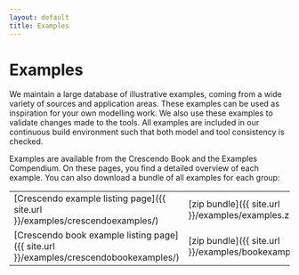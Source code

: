 ```yaml
---
layout: default
title: Examples
---
```


# Examples

We maintain a large database of illustrative examples, coming from a
wide variety of sources and application areas. These examples can be
used as inspiration for your own modelling work. We also use these
examples to validate changes made to the tools.  All examples are
included in our continuous build environment such that both model and
tool consistency is checked.

Examples are available from the Crescendo Book and the Examples Compendium. On these
pages, you find a detailed overview of each example. You can also
download a bundle of all examples for each group:

|||
|---|---|
| [Crescendo example listing page]({{ site.url }}/examples/crescendoexamples/) | [zip bundle]({{ site.url }}/examples/examples.zip) |
| [Crescendo book example listing page]({{ site.url }}/examples/crescendobookexamples/)  | [zip bundle]({{ site.url }}/examples/bookexamples.zip) |


<!--If you have questions on these examples, you can either post a
question on
[StackOverflow using the VDM++ tag](http://stackoverflow.com/questions/tagged/vdm%2b%2b)
or [send us an email](mailto:info@overturetool.org).  If you have an
example to contribute to our collection, we are very happy to hear
from you!-->
<!--
A guide that explains how to import the projects are available at [Importing External Zipped Projects into Overture]({{ site.url }}/download/examples/importing-external-projects.html).!-->

<!-- We maintain a large database of illustrative examples, coming from a
wide variety of sources and application areas. These examples can be
used as inspiration for your own modelling work. We also use these
examples to validate changes made to the tools.  All examples are
included in our continuous build environment such that both model and
tool consistency is checked.

VDM examples are available in all of the three dialects. On these
pages, you find a detailed overview of each example. You can also
download a bundle of all examples for each dialect:

|||
|---|---|
| [VDM-SL example listing page]({{ site.url }}/download/examples/VDMSL/) | [zip bundle]({{ site.url }}/download/examples/Examples-VDMSL.zip) |
| [VDM++ example listing page]({{ site.url }}/download/examples/VDM++/)  | [zip bundle]({{ site.url }}/download/examples/Examples-VDM++.zip) |
| [VDM-RT example listing page]({{ site.url }}/download/examples/VDMRT/) | [zip bundle]({{ site.url }}/download/examples/Examples-VDMRT.zip) | -->

<!--If you have questions on these examples, you can either post a
question on
[StackOverflow using the VDM++ tag](http://stackoverflow.com/questions/tagged/vdm%2b%2b)
or [send us an email](mailto:info@overturetool.org).  If you have an
example to contribute to our collection, we are very happy to hear
from you!-->

<!-- A guide that explains how to import the projects are available at [Importing External Zipped Projects into Overture]({{ site.url }}/download/examples/importing-external-projects.html). -->
